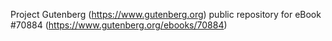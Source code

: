 Project Gutenberg (https://www.gutenberg.org) public repository for
eBook #70884 (https://www.gutenberg.org/ebooks/70884)
